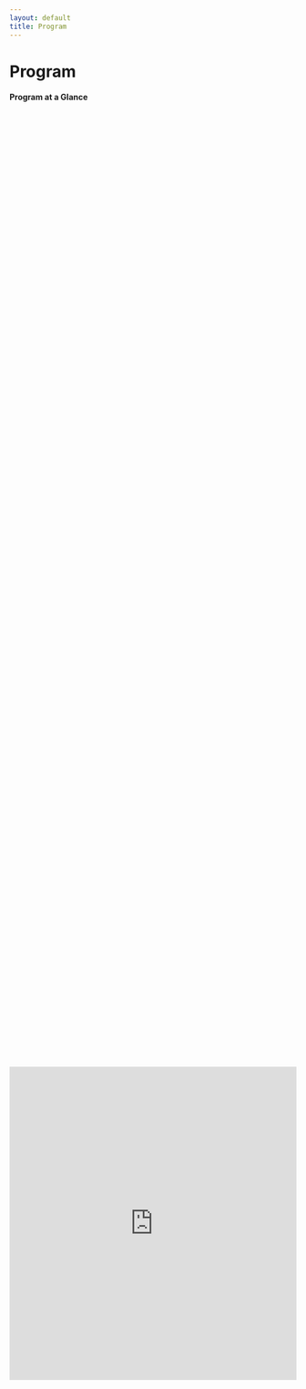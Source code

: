 ```yaml
---
layout: default
title: Program
---
```

<style>
  .post p, 
  .post ul, 
  .post ol, 
  .post dl {
    font-size: 80%; /* Adjust the percentage to your desired font size */
  }
</style>

<head>
    <style>
        .container {
            width: 100%;
        }
        .text {
            width: 80%;
            float: left;
        }
        .image {
            width: 20%;
            float: right;
        }
	figcaption {
	font-size: 50%;
	}
    </style>

  
</head>


 
<div class="post">
	<h1 class="pageTitle">Program</h1>
</div>

<div class="post">
<h4>Program at a Glance</h4>


<div style="display: flex; justify-content: center; align-items: center; height: 100%;">
    <iframe width="660" height="550" frameborder="0" scrolling="no" src="https://onedrive.live.com/embed?resid=566141491218E6C9%211836&authkey=%21AN_z1_bMQcOO5D4&em=2&wdAllowInteractivity=False&Item='Program%20at%20a%20glance'!A1%3AF18&wdHideGridlines=True&wdDownloadButton=True&wdInConfigurator=True&wdInConfigurator=True"></iframe>
</div>
<br>

<!--
<body>
    <div class="post">
        <div class="image">
		<figure>
			<img src="{{ '/assets/img/Primack_and_Abrams.jpeg' | relative_url }}" alt="Primack and Abrams" style="margin-left: 20px;">
		  	<figcaption>Nancy Abrams and Joel Primack</figcaption>
		</figure>
		<figure>
			<img src="{{ '/assets/img/cosmoshall.jpeg' | relative_url }}" alt="Cosmos Hall" style="margin-left: 20px;">
			<figcaption>Gwanheo Cosmos Hall</figcaption>
		</figure>
        </div>
    </div>
</body>
-->

<div class="post">
	<h4>Special CTP+SNUARC Colloquium</h4>
	<div class="image">
		<a href="{{ '/assets/img/Primack_and_Abrams.jpeg' | relative_url }}" target="_blank">
		    <img src="{{ '/assets/img/Primack_and_Abrams.jpeg' | relative_url }}" alt="Primack and Abrams" style="margin-left: 20px;">
		</a>
        </div>
	<p>On May 7 (Tue) Joel Primack and Nancy Abrams will give a Special CTP+SNUARC Colloquium, jointly organized by the 
		<a href="https://ctp.snu.ac.kr/" target="_blank">Center for Theoretical Physics</a> at <a href="https://en.snu.ac.kr/index.html" target="_blank">Seoul National University</a> (SNU), and the <a href="https://astron.snu.ac.kr/en/천문우주센터/" target="_blank">SNU Astronomy Research Center</a>. 
		Nancy E. Abrams is a philosopher of science, a lawyer, and a lecturer at the University of California, Santa Cruz. 
		She is the author of <a href="https://www.amazon.com/God-That-Could-Real-Spirituality/dp/0807075957" target="_blank">"A God That 
		Could be Real: Spirituality, Science, and the Future of Our Planet"</a> (Beacon Press, 2015), 
		which won the 2015 USA Best Book award in philosophy.
		Joel R. Primack is a Distinguished Professor of Physics Emeritus at the University of California, Santa Cruz 
		and a fellow of the American Physical Society (APS) and the American Association for the Advancement of Science (AAAS). 
		He specializes in the formation and evolution of galaxies and the nature of the dark matter 
		that makes up most of the matter in the universe. 
		With Nancy Abrams, he is the co-author of 
		<a href="https://www.amazon.com/View-Center-Universe-Discovering-Extraordinary/dp/1594482551" target="_blank">"The View from the Center 
		of the Universe: Discovering Our Extraordinary Place in the Cosmos"</a> (Riverhead/Penguin, 2006) and 
		<a href="https://www.amazon.com/New-Universe-Human-Future-Cosmology/dp/0300181248" target="_blank">"The New Universe and the Human Future:
		How a Shared Cosmology Could Transform the World"</a> (Yale University Press, 2011).
	</p>
	<h4>Planetarium Tour</h4>	
	<div class="image">
		<a href="{{ '/assets/img/cosmoshall.jpeg' | relative_url }}" target="_blank">
		    <img src="{{ '/assets/img/cosmoshall.jpeg' | relative_url }}" alt="Gwanheo Cosmos Hall" style="margin-left: 20px;">
		</a>
        </div>
	<p>On May 8 (Wed) we will have a chance to visit 
		<a href="https://science.snu.ac.kr/share/cosmos-hall" target="_blank">Gwanheo Cosmos Hall</a> in Bldg 28, 
		a latest addition to SNUARC and the College of Natural Sciences at SNU, 
		where the vast domed ceiling comes alive with the dazzling display of the night sky.  
		The tour will also feature a short film about the efforts to learn about our universe, made for the dome projection. 
		More information about this visit at the end of the NGF portion of the week will be avaialble during the workshop.</p>	
	<h4>Detailed Program / Talk Schedule</h4>
	<p>To be fully finalized and announced in late March, 2024. </p>		
	
</div>

<div style="display: flex; justify-content: center; align-items: center; height: 100%;">
    <iframe width="860" height="1000" frameborder="0" scrolling="no" src="https://onedrive.live.com/embed?resid=566141491218E6C9%211836&authkey=%21AN_z1_bMQcOO5D4&em=2&wdAllowInteractivity=False&Item='Detailed%20program%20Talk%20schedul'!A1%3AC91&wdHideGridlines=True&wdDownloadButton=True&wdInConfigurator=True&wdInConfigurator=True"></iframe>


